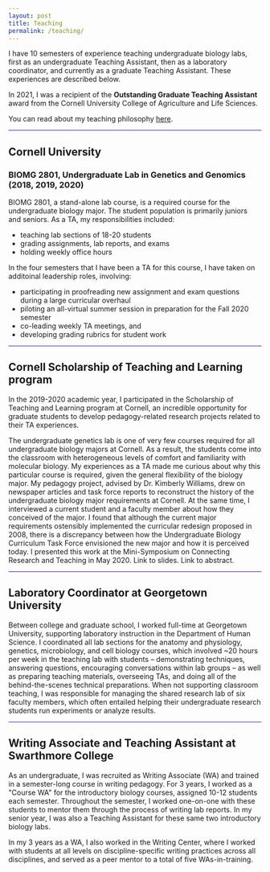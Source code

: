 ```yaml
---
layout: post
title: Teaching
permalink: /teaching/
---
```


I have 10 semesters of experience teaching undergraduate biology labs, first as an undergraduate Teaching Assistant, then as a laboratory
coordinator, and currently as a graduate Teaching Assistant. These experiences are described below.

<p> In 2021, I was a recipient of the <b>Outstanding Graduate Teaching Assistant</b> award from the Cornell University College of Agriculture and Life Sciences.

<p> You can read about my teaching philosophy 
<a href="/files/Teaching_Philosophy.pdf" target="_blank" rel="noopener noreferrer">here</a>.

<hr style="height:1px; border:none; color:#4A1486; background-color:#4A1486;">

<h2> Cornell University </h2>
<h3> BIOMG 2801, Undergraduate Lab in Genetics and Genomics (2018, 2019, 2020)</h3>

<p> BIOMG 2801, a stand-alone lab course, is a required course for the undergraduate biology major. The student population is primarily 
  juniors and seniors. As a TA, my responsibilities included:
  
  <ul>
    <li> teaching lab sections of 18-20 students </li>
    <li> grading assignments, lab reports, and exams </li>
    <li> holding weekly office hours </li>
  </ul>
  
<p> In the four semesters that I have been a TA for this course, I have taken on additoinal leadership roles, involving:
  
  <ul>
    <li> participating in proofreading new assignment and exam questions during a large curricular overhaul</li>
    <li> piloting an all-virtual summer session in preparation for the Fall 2020 semester</li>
    <li> co-leading weekly TA meetings, and</li>
    <li> developing grading rubrics for student work</li>
  </ul>
  
<hr style="height:1px; border:none; color:#4A1486; background-color:#4A1486;">

<h2> Cornell Scholarship of Teaching and Learning program </h2>
  
<p> In the 2019-2020 academic year, I participated in the Scholarship of Teaching and Learning program at Cornell, an incredible opportunity
  for graduate students to develop pedagogy-related research projects related to their TA experiences.
  
<p> The undergraduate genetics lab is one of very few courses required for all undergraduate biology majors at Cornell. As a result, the
  students come into the classroom with heterogeneous levels of comfort and familiarity with molecular biology. My experiences as a TA made
  me curious about why this particular course is required, given the general flexibility of the biology major. My pedagogy project, advised
  by Dr. Kimberly Williams, drew on newspaper articles and task force reports to reconstruct the history of the undergraduate biology major
  requirements at Cornell. At the same time, I interviewed a current student and a faculty member about how they conceived of the major. 
  I found that although the current major requirements ostensibly implemented the curricular redesign proposed in 2008, there is a
  discrepancy between how the Undergraduate Biology Curriculum Task Force envisioned the new major and how it is perceived today. I
  presented this work at the Mini-Symposium on Connecting Research and Teaching in May 2020. Link to slides. Link to abstract.

 <hr style="height:1px; border:none; color:#4A1486; background-color:#4A1486;">

<h2> Laboratory Coordinator at Georgetown University </h2>
  
<p> Between college and graduate school, I worked full-time at Georgetown University, supporting laboratory instruction in the Department
  of Human Science. I coordinated all lab sections for the anatomy and physiology, genetics, microbiology, and cell biology courses, which
  involved ~20 hours per week in the teaching lab with students – demonstrating techniques, answering questions, encouraging conversations
  within lab groups – as well as preparing teaching materials, overseeing TAs, and doing all of the behind-the-scenes technical
  preparations. When not supporting classroom teaching, I was responsible for managing the shared research lab of six faculty members,
  which often entailed helping their undergraduate research students run experiments or analyze results.

<hr style="height:1px; border:none; color:#4A1486; background-color:#4A1486;">

<h2> Writing Associate and Teaching Assistant at Swarthmore College </h2>

<p> As an undergraduate, I was recruited as Writing Associate (WA) and trained in a semester-long course in writing pedagogy. For 3 years, I
  worked as a "Course WA" for the introductory biology courses, assigned 10-12 students each semester. Throughout the semester, I worked
  one-on-one with these students to mentor them through the process of writing lab reports. In my senior year, I was also a Teaching
  Assistant for these same two introductory biology labs.
  
 <p> In my 3 years as a WA, I also worked in the Writing Center, where I worked with students at all levels on discipline-specific writing
   practices across all disciplines, and served as a peer mentor to a total of five WAs-in-training.

